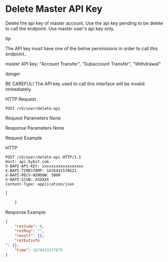 # Delete Master API Key
Delete the api key of master account. Use the api key pending to be delete to call the endpoint. Use master user's api key only.


tip

The API key must have one of the below permissions in order to call this endpoint..

master API key: "Account Transfer", "Subaccount Transfer", "Withdrawal"

danger

BE CAREFUL! The API key used to call this interface will be invalid immediately.


HTTP Request
```http
POST /v5/user/delete-api
```

Request Parameters
None



Response Parameters
None


Request Example

HTTP
 
  
```http
POST /v5/user/delete-api HTTP/1.1
Host: api.bybit.com
X-BAPI-API-KEY: xxxxxxxxxxxxxxxxxx
X-BAPI-TIMESTAMP: 1676431576621
X-BAPI-RECV-WINDOW: 5000
X-BAPI-SIGN: XXXXXX
Content-Type: application/json
```

```json
{

    }
```



Response Example
```json
{
    "retCode": 0,
    "retMsg": "",
    "result": {},
    "retExtinfo
": {},
    "time": 1676431577675
}
```

